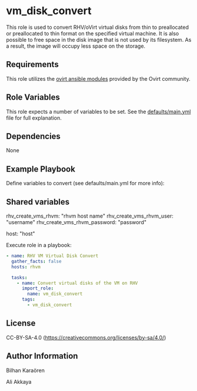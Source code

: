 vm_disk_convert
===============
This role is used to convert RHV/oVirt virtual disks from thin to preallocated or preallocated to thin format on the specified virtual machine. It is also possible to free space in the disk image that is not used by its filesystem. As a result, the image will occupy less space on the storage.

Requirements
------------
This role utilizes the [ovirt ansible modules](https://docs.ansible.com/ansible/latest/collections/ovirt/ovirt/index.html) provided by the Ovirt community.

Role Variables
--------------
This role expects a number of variables to be set. See the [defaults/main.yml](defaults/main.yml) file for full explanation.

Dependencies
------------
None

Example Playbook
----------------
Define variables to convert (see defaults/main.yml for more info):

Shared variables
----------------
rhv_create_vms_rhvm: "rhvm host name"
rhv_create_vms_rhvm_user: "username"
rhv_create_vms_rhvm_password: "password"

host: "host"

Execute role in a playbook:

```yaml
- name: RHV VM Virtual Disk Convert
  gather_facts: false
  hosts: rhvm

  tasks:
    - name: Convert virtual disks of the VM on RHV
      import_role:
        name: vm_disk_convert
      tags:
        - vm_disk_convert
```

License
-------
CC-BY-SA-4.0 (https://creativecommons.org/licenses/by-sa/4.0/)

Author Information
------------------
Bilhan Karaören

Ali Akkaya
